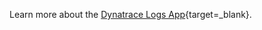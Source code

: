 Learn more about the [Dynatrace Logs App](https://docs.dynatrace.com/docs/analyze-explore-automate/logs/lma-analysis/logs-app){target=_blank}.